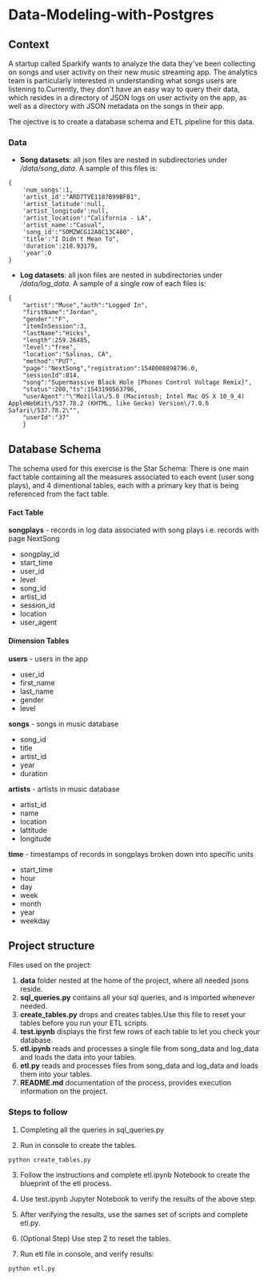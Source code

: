 # Data-Modeling-with-Postgres

## Context

A startup called Sparkify wants to analyze the data they've been collecting on songs and user activity on their new music streaming app. 
The analytics team is particularly interested in understanding what songs users are listening to.Currently, they don't have an easy way to query their data, which resides in a directory of JSON logs on user activity on the app, as well as a directory with JSON metadata on the songs in their app.

The ojective is to create a database schema and ETL pipeline for this data.

### Data
- **Song datasets**: all json files are nested in subdirectories under */data/song_data*. A sample of this files is:

```
{   
    'num_songs':1,
    'artist_id':"ARD7TVE1187B99BFB1",
    'artist_latitude':null,
    'artist_longitude':null,
    'artist_location':"California - LA",
    'artist_name':"Casual",
    'song_id':"SOMZWCG12A8C13C480",
    'title':"I Didn't Mean To",
    'duration':218.93179,
    'year':0
}
```

- **Log datasets**: all json files are nested in subdirectories under */data/log_data*. A sample of a single row of each files is:

```
{
    "artist":"Muse","auth":"Logged In",
    "firstName":"Jordan",
    "gender":"F",
    "itemInSession":3,
    "lastName":"Hicks",
    "length":259.26485,
    "level":"free",
    "location":"Salinas, CA",
    "method":"PUT",
    "page":"NextSong","registration":1540008898796.0,
    "sessionId":814,
    "song":"Supermassive Black Hole [Phones Control Voltage Remix]",
    "status":200,"ts":1543190563796,
    "userAgent":"\"Mozilla\/5.0 (Macintosh; Intel Mac OS X 10_9_4) AppleWebKit\/537.78.2 (KHTML, like Gecko) Version\/7.0.6 Safari\/537.78.2\"",
    "userId":"37"
    }
```

## Database Schema

The schema used for this exercise is the Star Schema: 
There is one main fact table containing all the measures associated to each event (user song plays), 
and 4 dimentional tables, each with a primary key that is being referenced from the fact table.


#### Fact Table

**songplays** - records in log data associated with song plays i.e. records with page NextSong
- songplay_id  
- start_time 
- user_id 
- level 
- song_id 
- artist_id 
- session_id 
- location 
- user_agent 


#### Dimension Tables
**users** - users in the app
- user_id
- first_name 
- last_name 
- gender 
- level 

**songs** - songs in music database
- song_id 
- title 
- artist_id 
- year
- duration 

**artists** - artists in music database
- artist_id 
- name
- location 
- lattitude 
- longitude 

**time** - timestamps of records in songplays broken down into specific units
- start_time 
- hour
- day 
- week 
- month 
- year 
- weekday 


## Project structure

Files used on the project:
1. **data** folder nested at the home of the project, where all needed jsons reside.
2. **sql_queries.py** contains all your sql queries, and is imported whenever needed.
3. **create_tables.py** drops and creates tables.Use this file to reset your tables before you run your ETL scripts.
4. **test.ipynb** displays the first few rows of each table to let you check your database.
5. **etl.ipynb** reads and processes a single file from song_data and log_data and loads the data into your tables. 
6. **etl.py** reads and processes files from song_data and log_data and loads them into your tables. 
7. **README.md** documentation of the process, provides execution information on the project.

### Steps to follow

1. Completing all the queries in sql_queries.py

2. Run in console to create the tables.
 ```
python create_tables.py
```
3. Follow the instructions and complete etl.ipynb Notebook to create the blueprint of the etl process.

4. Use test.ipynb Jupyter Notebook to verify the results of the above step.

5. After verifying the results, use the sames set of scripts and complete etl.py.

6. (Optional Step) Use step 2 to reset the tables.

7. Run etl file in console, and verify results:
 ```
python etl.py
```



